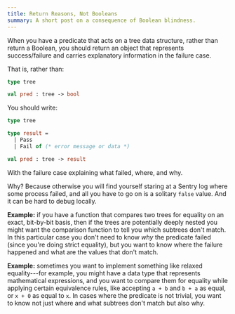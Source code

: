 ```yaml
---
title: Return Reasons, Not Booleans
summary: A short post on a consequence of Boolean blindness.
---
```


When you have a predicate that acts on a tree data structure, rather than return a Boolean, you should return an object that represents success/failure and carries explanatory information in the failure case.

That is, rather than:

```ocaml
type tree

val pred : tree -> bool
```

You should write:

```ocaml
type tree

type result =
  | Pass
  | Fail of (* error message or data *)

val pred : tree -> result
```

With the failure case explaining what failed, where, and why.

Why? Because otherwise you will find yourself staring at a Sentry log where some process failed, and all you have to go on is a solitary `false` value. And it can be hard to debug locally.

**Example:** if you have a function that compares two trees for equality on an exact, bit-by-bit basis, then if the trees are potentially deeply nested you might want the comparison function to tell you which subtrees don't match. In this particular case you don't need to know _why_ the predicate failed (since you're doing strict equality), but you want to know where the failure happened and what are the values that don't match.

**Example:** sometimes you want to implement something like relaxed equality---for example, you might have a data type that represents mathematical expressions, and you want to compare them for equality while applying certain equivalence rules, like accepting `a + b` and `b + a` as equal, or `x + 0` as equal to `x`. In cases where the predicate is not trivial, you want to know not just where and what subtrees don't match but also why.